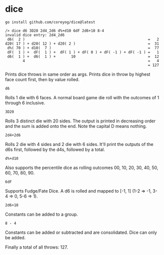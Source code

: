 # dice

```
go install github.com/coreyog/dice@latest
```

```
/> dice d6 3D20 2d4_2d6 d%+d10 6dF 2d6+10 8-4
invalid dice entry: 2d4_2d6
 d6(  2 )                                                        =   2
d20( 17 ) + d20( 12 ) + d20( 2 )                                 =  31
 d%( 70 ) + d10(  7 )                                            =  77
 dF(  1 ) +  dF(  1 ) +  dF( 1 ) + dF( 0 ) + dF( -1 ) + dF( -1 ) =   1
 d6(  1 ) +  d6(  1 ) +       10                                 =  12
        4                                                        =   4
                                                                 = 127
```

Prints dice throws in same order as args. Prints dice in throw by highest face count first, then by value rolled.

    d6

Rolls 1 die with 6 faces. A normal board game die roll with the outcomes of 1 through 6 inclusive.

    3D20

Rolls 3 distinct die with 20 sides. The output is printed in decreasing order and the sum is added onto the end. Note the capital D means nothing.

    2d4+2d6

Rolls 2 die with 4 sides and 2 die with 6 sides. It'll print the outputs of the d6s first, followed by the d4s, followed by a total.

    d%+d10

Also supports the percentile dice as rolling outcomes 00, 10, 20, 30, 40, 50, 60, 70, 80, 90.

    6dF

Supports Fudge/Fate Dice. A d6 is rolled and mapped to [-1, 1] (1-2 => -1, 3-4 => 0, 5-6 => 1).

    2d6+10

Constants can be added to a group.

    8 - 4

Constants can be added or subtracted and are consolidated. Dice can only be added.

Finally a total of all throws: 127.